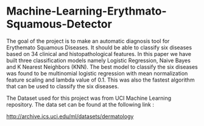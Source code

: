 # Machine-Learning-Erythmato-Squamous-Detector
The goal of the project is to make an automatic diagnosis tool for Erythemato Squamous Diseases. It should be able to classify six diseases based on 34 clinical and histopathological features. In this paper we have built three classification models namely Logistic Regression, Naive Bayes and K Nearest Neighbors (KNN). The best model to classify the six diseases was
found to be multinomial logistic regression with mean normalization feature scaling and lambda value of 0.1. This was also the fastest algorithm that can be used to classify the six diseases.

The Dataset used for this project was from UCI Machine Learning repository. The data set can be found at the following link :

http://archive.ics.uci.edu/ml/datasets/dermatology
